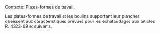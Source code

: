 Contexte: Plates-formes de travail.

Les plates-formes de travail et les boulins supportant leur plancher obéissent aux caractéristiques prévues pour les échafaudages aux articles R. 4323-69 et suivants.